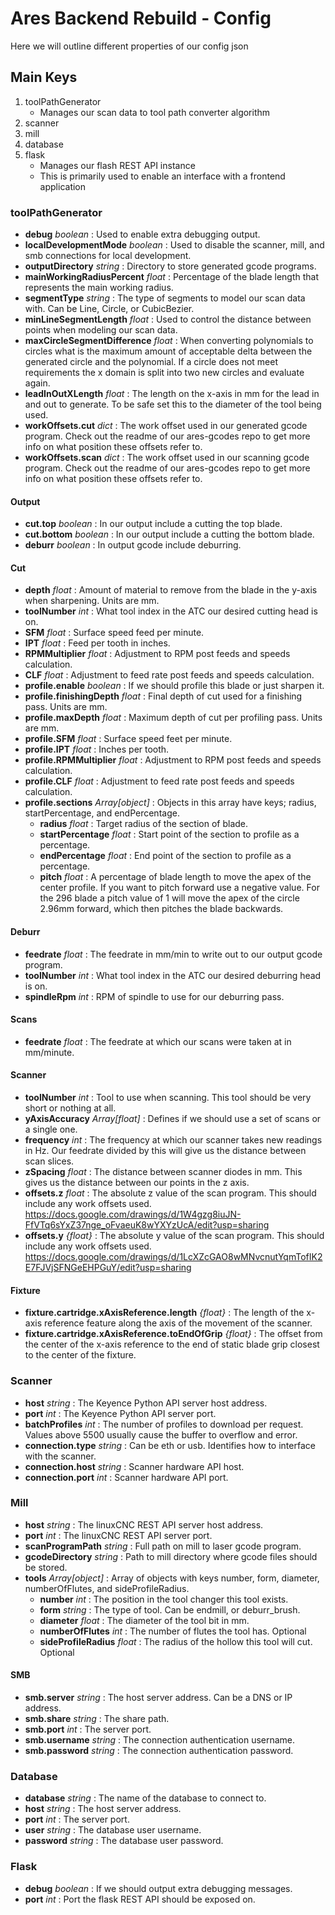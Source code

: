 # Ares Backend Rebuild - Config

Here we will outline different properties of our config json

## Main Keys

1) toolPathGenerator
    - Manages our scan data to tool path converter algorithm
2) scanner
3) mill
4) database
5) flask
    - Manages our flash REST API instance
    - This is primarily used to enable an interface with a frontend application

### toolPathGenerator

- <b>debug</b> *boolean* : Used to enable extra debugging output.
- <b>localDevelopmentMode</b> *boolean* : Used to disable the scanner, mill, and smb connections for local development.
- <b>outputDirectory</b> *string* : Directory to store generated gcode programs.
- <b>mainWorkingRadiusPercent</b> *float* : Percentage of the blade length that represents the main working radius.
- <b>segmentType</b> *string* : The type of segments to model our scan data with. Can be Line, Circle, or CubicBezier.
- <b>minLineSegmentLength</b> *float* : Used to control the distance between points when modeling our scan data.
- <b>maxCircleSegmentDifference</b> *float* : When converting polynomials to circles what is the maximum amount of acceptable delta between the generated circle and the polynomial. If a circle does not meet requirements the x domain is split into two new circles and evaluate again.
- <b>leadInOutXLength</b> *float* : The length on the x-axis in mm for the lead in and out to generate. To be safe set this to the diameter of the tool being used.
- <b>workOffsets.cut</b> *dict* : The work offset used in our generated gcode program. Check out the readme of our ares-gcodes repo to get more info on what position these offsets refer to.
- <b>workOffsets.scan</b> *dict* : The work offset used in our scanning gcode program. Check out the readme of our ares-gcodes repo to get more info on what position these offsets refer to.

#### Output
- <b>cut.top</b> *boolean* : In our output include a cutting the top blade.
- <b>cut.bottom</b> *boolean* : In our output include a cutting the bottom blade.
- <b>deburr</b> *boolean* : In output gcode include deburring.

#### Cut
- <b>depth</b> *float* : Amount of material to remove from the blade in the y-axis when sharpening. Units are mm.
- <b>toolNumber</b> *int* : What tool index in the ATC our desired cutting head is on.
- <b>SFM</b> *float* : Surface speed feed per minute.
- <b>IPT</b> *float* : Feed per tooth in inches.
- <b>RPMMultiplier</b> *float* : Adjustment to RPM post feeds and speeds calculation.
- <b>CLF</b> *float* : Adjustment to feed rate post feeds and speeds calculation.
- <b>profile.enable</b> *boolean* : If we should profile this blade or just sharpen it.
- <b>profile.finishingDepth</b> *float* : Final depth of cut used for a finishing pass. Units are mm.
- <b>profile.maxDepth</b> *float* : Maximum depth of cut per profiling pass. Units are mm.
- <b>profile.SFM</b> *float* : Surface speed feet per minute.
- <b>profile.IPT</b> *float* : Inches per tooth.
- <b>profile.RPMMultiplier</b> *float* : Adjustment to RPM post feeds and speeds calculation.
- <b>profile.CLF</b> *float* : Adjustment to feed rate post feeds and speeds calculation.
- <b>profile.sections</b> *Array\[object\]* : Objects in this array have keys; radius, startPercentage, and endPercentage.
  - <b>radius</b> *float* : Target radius of the section of blade.
  - <b>startPercentage</b> *float* : Start point of the section to profile as a percentage.
  - <b>endPercentage</b> *float* : End point of the section to profile as a percentage.
  - <b>pitch</b> *float* : A percentage of blade length to move the apex of the center profile. If you want to pitch forward use a negative value. For the 296 blade a pitch value of 1 will move the apex of the circle 2.96mm forward, which then pitches the blade backwards.

#### Deburr
- <b>feedrate</b> *float* : The feedrate in mm/min to write out to our output gcode program.
- <b>toolNumber</b> *int* : What tool index in the ATC our desired deburring head is on.
- <b>spindleRpm</b> *int* : RPM of spindle to use for our deburring pass.

#### Scans
- <b>feedrate</b> *float* : The feedrate at which our scans were taken at in mm/minute.

#### Scanner
- <b>toolNumber</b> *int* : Tool to use when scanning. This tool should be very short or nothing at all.
- <b>yAxisAccuracy</b> *Array\[float\]* : Defines if we should use a set of scans or a single one.
- <b>frequency</b> *int* : The frequency at which our scanner takes new readings in Hz. Our feedrate divided by this will give us the distance between scan slices.
- <b>zSpacing</b> *float* : The distance between scanner diodes in mm. This gives us the distance between our points in the z axis.
- <b>offsets.z</b> *float* : The absolute z value of the scan program. This should include any work offsets used. https://docs.google.com/drawings/d/1W4gzg8iuJN-FfVTq6sYxZ37nge_oFvaeuK8wYXYzUcA/edit?usp=sharing
- <b>offsets.y</b> *{float}* : The absolute y value of the scan program. This should include any work offsets used. https://docs.google.com/drawings/d/1LcXZcGAO8wMNvcnutYqmTofIK2E7FJVjSFNGeEHPGuY/edit?usp=sharing

#### Fixture
- <b>fixture.cartridge.xAxisReference.length</b> *{float}* : The length of the x-axis reference feature along the axis of the movement of the scanner.
- <b>fixture.cartridge.xAxisReference.toEndOfGrip</b> *{float}* : The offset from the center of the x-axis reference to the end of static blade grip closest to the center of the fixture.

### Scanner
- <b>host</b> *string* : The Keyence Python API server host address.
- <b>port</b> *int* : The Keyence Python API server port.
- <b>batchProfiles</b> *int* : The number of profiles to download per request. Values above 5500 usually cause the buffer to overflow and error.
- <b>connection.type</b> *string* : Can be eth or usb. Identifies how to interface with the scanner.
- <b>connection.host</b> *string* : Scanner hardware API host.
- <b>connection.port</b> *int* : Scanner hardware API port.

### Mill
- <b>host</b> *string* : The linuxCNC REST API server host address.
- <b>port</b> *int* : The linuxCNC REST API server port.
- <b>scanProgramPath</b> *string* : Full path on mill to laser gcode program.
- <b>gcodeDirectory</b> *string* : Path to mill directory where gcode files should be stored.
- <b>tools</b> *Array\[object\]* : Array of objects with keys number, form, diameter, numberOfFlutes, and sideProfileRadius.
  - <b>number</b> *int* : The position in the tool changer this tool exists.
  - <b>form</b> *string* : The type of tool. Can be endmill, or deburr_brush.
  - <b>diameter</b> *float* : The diameter of the tool bit in mm.
  - <b>numberOfFlutes</b> *int* : The number of flutes the tool has. Optional
  - <b>sideProfileRadius</b> *float* : The radius of the hollow this tool will cut. Optional

#### SMB
- <b>smb.server</b> *string* : The host server address. Can be a DNS or IP address.
- <b>smb.share</b> *string* : The share path.
- <b>smb.port</b> *int* : The server port.
- <b>smb.username</b> *string* : The connection authentication username.
- <b>smb.password</b> *string* : The connection authentication password.

### Database
- <b>database</b> *string* : The name of the database to connect to.
- <b>host</b> *string* : The host server address.
- <b>port</b> *int* : The server port.
- <b>user</b> *string* : The database user username.
- <b>password</b> *string* : The database user password.

### Flask
- <b>debug</b> *boolean* : If we should output extra debugging messages.
- <b>port</b> *int* : Port the flask REST API should be exposed on.